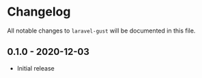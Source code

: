 # Changelog

All notable changes to `laravel-gust` will be documented in this file.

## 0.1.0 - 2020-12-03

- Initial release
